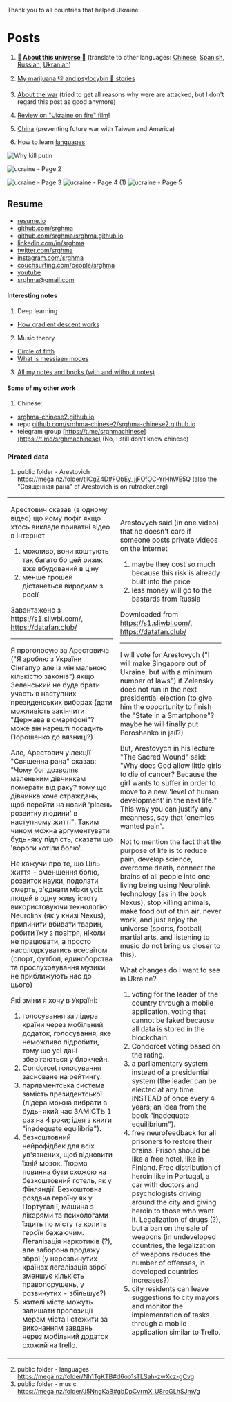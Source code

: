 Thank you to all countries that helped Ukraine 

# Posts

1. [**🔴 About this universe 🔴**](https://srghma.github.io/universe) (translate to other languages: [Chinese](https://srghma-github-io.translate.goog/universe?_x_tr_sl=auto&_x_tr_tl=zh-CN&_x_tr_hl=en&_x_tr_pto=wapp), [Spanish](https://srghma-github-io.translate.goog/universe?_x_tr_sl=auto&_x_tr_tl=es&_x_tr_hl=en&_x_tr_pto=wapp), [Russian](https://srghma-github-io.translate.goog/universe?_x_tr_sl=auto&_x_tr_tl=ru&_x_tr_hl=en&_x_tr_pto=wapp), [Ukranian](https://srghma-github-io.translate.goog/universe?_x_tr_sl=auto&_x_tr_tl=uk&_x_tr_hl=en&_x_tr_pto=wapp))

2. [My marijuana 👎 and psylocybin 🤏 stories](https://srghma.github.io/psilocybin)

3. [About the war](https://srghma.github.io/war) (tried to get all reasons why were are attacked, but I don't regard this post as good anymore)

4. [Review on "Ukraine on fire" film](https://srghma.github.io/ukraine-on-fire)!

5. [China](https://srghma.github.io/china) (preventing future war with Taiwan and America) 

5. How to learn [languages](https://srghma.github.io/how-to-learn-languages)

![Why kill putin](https://github.com/srghma/srghma.github.io/assets/7573215/b19123b1-51bc-4523-8b9c-3da11b7eb760)


![ucraine - Page 2](https://user-images.githubusercontent.com/7573215/235322714-59830b34-36af-4155-b8eb-d2f31579e88c.jpg)

![ucraine - Page 3](https://user-images.githubusercontent.com/7573215/235322653-b4fa2001-48ea-4b90-8759-7d89c4e1f3ed.jpg)
![ucraine - Page 4 (1)](https://user-images.githubusercontent.com/7573215/235322654-0ab64720-2e10-46c4-9a97-a098b9a9a9c4.jpg)
![ucraine - Page 5](https://user-images.githubusercontent.com/7573215/235322655-b7d788fe-83f6-4a1b-9f4a-6579b3a23966.jpg)


## Resume

- [resume.io](https://resume.io/r/gIIVYqKmf)
- [github.com/srghma](https://github.com/srghma)
- [github.com/srghma/srghma.github.io](https://github.com/srghma/srghma.github.io)
- [linkedin.com/in/srghma](https://www.linkedin.com/in/srghma/)
- [twitter.com/srghma](https://twitter.com/srghma)
- [instagram.com/srghma](https://instagram.com/srghma)
- [couchsurfing.com/people/srghma](https://www.couchsurfing.com/people/srghma)
- [youtube](https://m.youtube.com/channel/UCeXBynq0xehRgm5ECkr9p2A)
- [srghma@gmail.com](mailto:srghma@gmail.com)

#### Interesting notes

1. Deep learning
  - [How gradient descent works](https://drive.google.com/file/d/1FnQHjw-vt09uQuk36uQReiS5a72hr6ae/view?usp=sharing)
2. Music theory
  - [Circle of fifth](https://drive.google.com/file/d/1jGN2_w7B6-J-iy_kd_k2yMyTkqhnpxfd/view?usp=sharing)
  - [What is messiaen modes](https://drive.google.com/file/d/1j8ejOJb0XeB_UPhBockxhGeHObnP4OIz/view?usp=sharing)
3. [All my notes and books (with and without notes)](https://drive.google.com/drive/folders/19N_sjpt1kCzW9cgJItEoZgfgm6YOOJtn?usp=sharing)

#### Some of my other work

1. Chinese:
  - [srghma-chinese2.github.io](https://srghma-chinese2.github.io)
  - repo [github.com/srghma-chinese2/srghma-chinese2.github.io](https://github.com/srghma-chinese2/srghma-chinese2.github.io)
  - telegram group [https://t.me/srghmachinese](https://t.me/srghmachinese) (No, I still don't know chinese)

### Pirated data

1. public folder - Arestovich https://mega.nz/folder/tllCgZ4D#FQbEy_jjFOfOC-YrHhWE5Q (also the "Священная рана" of Arestovich is on rutracker.org)

<table><tr><td>


Арестович cказав (в одному відео) що йому пофіг якщо хтось викладе приватні відео в інтернет

1. можливо, вони коштують так багато бо цей ризик вже вбудований в ціну
2. менше грошей дістанеться виродкам з росії

Завантажено з https://s1.sliwbl.com/, https://datafan.club/
<hr>

Я проголосую за Арестовича ("Я зроблю з України Сінгапур але із мінімальною кількістю законів") якщо Зеленський не буде брати участь в наступних президенських виборах (дати можливість закінчити "Держава в смартфоні"? може він нарешті посадить Порошенко до вязниці?)

Але, Арестович у лекції "Священна рана" сказав: "Чому бог дозволяє маленьким дівчинкам померати від раку? тому що дівчинка хоче страждань, щоб перейти на новий 'рівень розвитку людини' в наступному житті". Таким чином можна аргументувати будь-яку підлість, сказати що 'вороги хотіли болю'.

Не кажучи про те, що Ціль життя - зменшення болю, розвиток науки, подолати смерть, з'єднати мізки усіх людей в одну живу істоту використовуючи технологію Neurolink (як у книзі Nexus), припинити вбивати тварин, робити їжу з повітря, ніколи не працювати, а просто насолоджуватись всесвітом (спорт, футбол, единоборства та прослуховування музики не приближують нас до цього)

Які зміни я хочу в Україні:
1. голосування за лідера країни через мобільний додаток, голосування, яке неможливо підробити, тому що усі дані зберігаються у блокчейн.
2. Condorcet голосування засноване на рейтингу.
3. парламентська система замість президентської (лідера можна вибрати в будь-який час ЗАМІСТЬ 1 раз на 4 роки; ідея з книги "inadequate equilibria").
4. безкоштовний нейрофідбек для всіх ув'язнених, щоб відновити їхній мозок. Тюрма повинна бути схожою на безкоштовний готель, як у Фінляндії. Безкоштовна роздача героїну як у Португалії, машина з лікарями та психологами їздить по місту та колить героїн бажаючим. Легалізація наркотиків (?), але заборона продажу зброї (у нерозвинутих країнах легалізація зброї зменшує кількість правопорушень, у розвинутих - збільшує?)
5. жителі міста можуть залишати пропозиції мерам міста і стежити за виконанням завдань через мобільний додаток схожий на trello.
   
</td><td>


Arestovych said (in one video) that he doesn't care if someone posts private videos on the Internet

1. maybe they cost so much because this risk is already built into the price
2. less money will go to the bastards from Russia

Downloaded from https://s1.sliwbl.com/, https://datafan.club/
<hr>

I will vote for Arestovych ("I will make Singapore out of Ukraine, but with a minimum number of laws") if Zelensky does not run in the next presidential election (to give him the opportunity to finish the "State in a Smartphone"? maybe he will finally put Poroshenko in jail?)

But, Arestovych in his lecture "The Sacred Wound" said: "Why does God allow little girls to die of cancer? Because the girl wants to suffer in order to move to a new 'level of human development' in the next life." This way you can justify any meanness, say that 'enemies wanted pain'.

Not to mention the fact that the purpose of life is to reduce pain, develop science, overcome death, connect the brains of all people into one living being using Neurolink technology (as in the book Nexus), stop killing animals, make food out of thin air, never work, and just enjoy the universe (sports, football, martial arts, and listening to music do not bring us closer to this).

What changes do I want to see in Ukraine?
1. voting for the leader of the country through a mobile application, voting that cannot be faked because all data is stored in the blockchain.
2. Condorcet voting based on the rating.
3. a parliamentary system instead of a presidential system (the leader can be elected at any time INSTEAD of once every 4 years; an idea from the book "inadequate equilibrium").
4. free neurofeedback for all prisoners to restore their brains. Prison should be like a free hotel, like in Finland. Free distribution of heroin like in Portugal, a car with doctors and psychologists driving around the city and giving heroin to those who want it. Legalization of drugs (?), but a ban on the sale of weapons (in undeveloped countries, the legalization of weapons reduces the number of offenses, in developed countries - increases?)
5. city residents can leave suggestions to city mayors and monitor the implementation of tasks through a mobile application similar to Trello.
   
</td></tr></table>



2. public folder - languages https://mega.nz/folder/Nh1TgKTB#d6oo1sTLSah-zwXcz-gCvg
3. public folder - music https://mega.nz/folder/J5NngKaB#gbDpCvrmX_U8roGLhSJmVg
